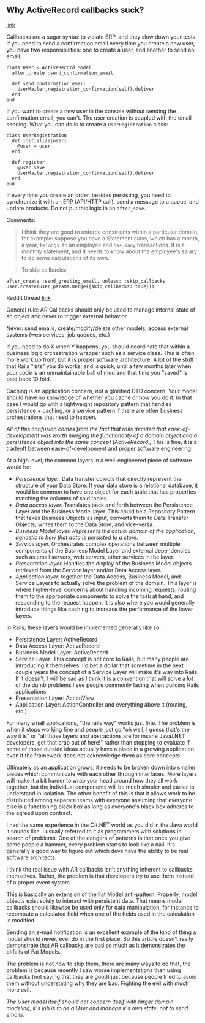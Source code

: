 ## Why ActiveRecord callbacks suck?
[link](http://www.pablocantero.com/blog/2014/08/16/why-activerecord-callbacks-suck/)

Callbacks are a sugar syntax to violate SRP, and they slow down your tests. If you need to send a confirmation email every time you create a new user, you have two responsibilities: one to create a user, and another to send an email.

    class User < ActiveRecord:Model
      after_create :send_confirmation_email

      def send_confirmation_email
        UserMailer.registration_confirmation(self).deliver
      end
    end

If you want to create a new user in the console without sending the confirmation email, you can't. The user creation is coupled with the email sending. What you can do is to create a `UserRegistration` class:

    class UserRegistration
      def initialize(user)
        @user = user
      end

      def register
        @user.save
        UserMailer.registration_confirmation(self).deliver
      end
    end

If every time you create an order, besides persisting, you need to synchronize it with an ERP (API/HTTP call), send a message to a queue, and update products. Do not put this logic in an `after_save`.

Comments:

> I think they are good to enforce constraints within a particular domain, for example: suppose you have a Statement class, which has a month, a year, `belongs_to` an employee and `has_many` transactions. It is a monthly statement, and it needs to know about the employee's salary to do some calculations of its own.

> To skip callbacks:

    after_create :send_greating_email, unless: :skip_callbacks
    User.create(user_params.merge({skip_callbacks: true}))

Reddit thread
[link](http://www.reddit.com/r/rails/comments/2edbdu/why_activerecord_callbacks_suck/)

General rule: AR Callbacks should only be used to manage internal state of an object and never to trigger external behavior.

Never: send emails, create/modify/delete other models, access external systems (web services, job queues, etc.)

If you need to do X when Y happens, you should coordinate that within a business logic orchestration wrapper such as a service class. This is often more work up front, but it is proper software architecture. A lot of the stuff that Rails "lets" you do works, and is quick, until a few months later when your code is an unmaintainable ball of mud and that time you "saved" is paid back 10 fold.

Caching is an application concern, not a glorified DTO concern. Your model should have no knowledge of whether you cache or how you do it. In that case I would go with a lightweight repository pattern that handles persistence + caching, or a service pattern if there are other business orchestrations that need to happen.

*All of this confusion comes from the fact that rails decided that ease-of-development was worth merging the functionality of a domain object and a persistence object into the same concept (ActiveRecord.)* This is fine, it is a tradeoff between ease-of-development and proper software engineering.

At a high level, the common layers in a well-engineered piece of software would be:

- *Persistence layer.* Data transfer objects that directly represent the structure of your Data Store. If your data store is a relational database, it would be common to have one object for each table that has properties matching the columns of said tables.
- *Data access layer.* Translates back and forth between the Persistence Layer and the Business Model layer. This could be a Repository Pattern that takes Business Objects as input, converts them to Data Transfer Objects, writes them to the Data Store, and vice-versa.
- *Business Model layer. Represents the actual domain of the application, agnostic to how that data is persisted to a store.*
- *Service layer.* Orchestrates complex operations between multiple components of the Business Model Layer and external dependencies such as email servers, web servers, other services in the layer.
- *Presentation layer.* Handles the display of the Business Model objects retrieved from the Service layer and/or Data Access layer.
- *Application layer.* together the Data Access, Business Model, and Service Layers to actually solve the problem of the domain. This layer is where higher-level concerns about handling incoming requests, routing them to the appropriate components to solve the task at hand, and responding to the request happen. It is also where you would generally introduce things like caching to increase the performance of the lower layers.

In Rails, these layers would be implemented generally like so:

- Persistence Layer: ActiveRecord
- Data Access Layer: ActiveRecord
- Business Model Layer: ActiveRecord
- Service Layer: This concept is not core to Rails, but many people are introducing it themselves. I'd bet a dollar that sometime in the next couple years the concept of a Service Layer will make it's way into Rails. If it doesn't, I will be sad as I think it is a convention that will solve a lot of the dumb problems I see people commonly facing when building Rails applications.
- Presentation Layer: ActionView
- Application Layer: ActionController and everything above it (routing, etc.)

For many small applications, "the rails way" works just fine. The problem is when it stops working fine and people just go "oh well, I guess that's the way it is" or "all those layers and abstractions are for insane Java/.NET developers, get that crap out of here!" rather than stopping to evaluate if some of those outside ideas actually have a place in a growing application even if the framework does not acknowledge them as core concepts.

Ultimately as an application grows, it needs to be broken down into smaller pieces which communicate with each other through interfaces. More layers will make it a bit harder to wrap your head around how they all work together, but the individual components will be much simpler and easier to understand in isolation. The other benefit of this is that it allows work to be distributed among separate teams with everyone assuming that everyone else is a functioning black box as long as everyone's black box adheres to the agreed upon contract.

I had the same experience in the C#.NET world as you did in the Java world it sounds like. I usually referred to it as programmers with solutions in search of problems. One of the dangers of patterns is that once you give some people a hammer, every problem starts to look like a nail. It's generally a good way to figure out which devs have the ability to be real software architects.

I think the real issue with AR callbacks isn't anything inherent to callbacks themselves. Rather, the problem is that developers try to use them instead of a proper event system.

This is basically an extension of the Fat Model anti-pattern. Properly, model objects exist solely to interact with persistent data. That means model callbacks should likewise be used only for data manipulation, for instance to recompute a calculated field when one of the fields used in the calculation is modified.

Sending an e-mail notification is an excellent example of the kind of thing a model should never, ever do in the first place. So this article doesn't really demonstrate that AR callbacks are bad so much as it demonstrates the pitfalls of Fat Models.

The problem is not how to skip them, there are many ways to do that, the problem is because recently I saw worse implementations than using callbacks (not saying that they are good) just because people tried to avoid them without understating why they are bad. Fighting the evil with much more evil.

*The User model itself should not concern itself with larger domain modeling, it's job is to be a User and manage it's own state, not to send emails.*
